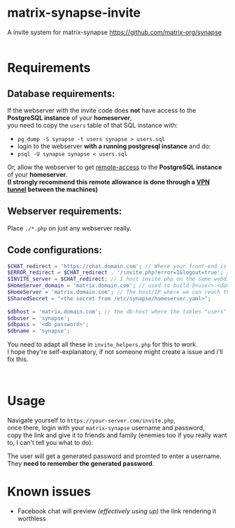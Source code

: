 # matrix-synapse-invite
A invite system for matrix-synapse https://github.com/matrix-org/synapse
<br>
<br>
# Requirements
## Database requirements:

If the webserver with the invite code does **not** have access to the **PostgreSQL instance** of your **homeserver**,<br>
you need to copy the `users` table of that SQL instance with:
 * `pg_dump -S synapse -t users synapse > users.sql`
 * login to the webserver **with a running postgresql instance** and do:
 * `psql -U synapse synapse < users.sql`

Or, allow the webserver to get [remote-access](https://wiki.archlinux.org/index.php/PostgreSQL#Configure_PostgreSQL_to_be_accessible_from_remote_hosts) to the **PostgreSQL instance** of your **homeserver**.<br>
**(I strongly recommend this remote allowance is done through a [VPN tunnel](https://www.stunnel.org/index.html) between the machines)** 

## Webserver requirements:
Place `./*.php` on just any webserver really.<br>

## Code configurations:

```php
$CHAT_redirect = 'https://chat.domain.com'; // Where your front-end is
$ERROR_redirect = $CHAT_redirect . '/invite.php?error=1&logout=true'; //Where invite.php is typically
$INVITE_server = $CHAT_redirect; // I host invite.php on the same webdir as Riot-IM (my choice of front-end)
$HomeServer_domain = 'matrix.domain.com'; // used to build @<user>:<domain> queries.
$HomeServer = 'matrix.domain.com'; // The host/IP where we can reach the home-server
$SharedSecret = "<the secret from /etc/synapse/homeserver.yaml>";
    
$dbhost = 'matrix.domain.com'; // the db-host where the tables "users" and "invites" are located.
$dbuser = 'synapse';
$dbpass = '<db password>';
$dbname = 'synapse';
```

You need to adapt all these in `invite_helpers.php` for this to work.<br>
I hope they're self-explanatory, if not someone might create a issue and i'll fix this.

<br>

# Usage
Navigate yourself to `https://your-server.com/invite.php`,<br>
once there, login with your `matrix-synapse` username and password,<br>
copy the link and give it to friends and family (enemies too if you really want to, I can't tell you what to do).

The user will get a generated password and promted to enter a username.<br>
They **need to remember the generated password**.<br>

# Known issues
* Facebook chat will preview *(effectively using up)* the link rendering it worthless
